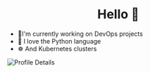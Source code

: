 <h1 align="center">Hello 👋</h1>

- 🚏I'm currently working on DevOps projects
- 🐍 I love the Python language
- ☸️ And Kubernetes clusters

![Profile Details](http://github-profile-summary-cards.vercel.app/api/cards/profile-details?username=lypomer&theme=dark)

<!--
**lypomer/lypomer** is a ✨ _special_ ✨ repository because its `README.md` (this file) appears on your GitHub profile.

Here are some ideas to get you started:

- 🔭 I’m currently working on ...
- 🌱 I’m currently learning ...
- 👯 I’m looking to collaborate on ...
- 🤔 I’m looking for help with ...
- 💬 Ask me about ...
- 📫 How to reach me: ...
- 😄 Pronouns: ...
- ⚡ Fun fact: ...
-->
